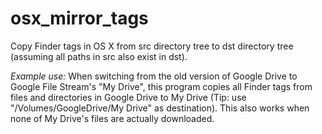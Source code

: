 osx_mirror_tags
===============

Copy Finder tags in OS X from src directory tree to dst directory tree (assuming all paths in src also exist in dst). 

*Example use:* When switching from the old version of Google Drive to Google File Stream's "My Drive", this program copies all Finder tags from files and directories in Google Drive to My Drive (Tip: use "/Volumes/GoogleDrive/My Drive" as destination). This also works when none of My Drive's files are actually downloaded.
